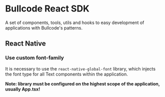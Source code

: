 # Bullcode React SDK

A set of components, tools, utils and hooks to easy development of applications with Bullcode's patterns.


## React Native

### Use custom font-family

It is necessary to use the `react-native-global-font` library, which injects the font type for all Text components within the application.

**Note: library must be configured on the highest scope of the application, usually App.tsx!**